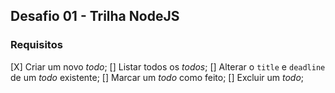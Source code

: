 ## Desafio 01 - Trilha NodeJS

### Requisitos

[X] Criar um novo *todo*;
[] Listar todos os *todos*;
[] Alterar o `title` e `deadline` de um *todo* existente;
[] Marcar um *todo* como feito;
[] Excluir um *todo*;